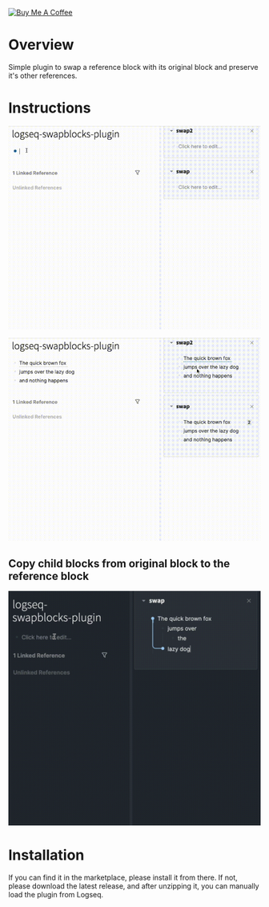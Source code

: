 <a href="https://www.buymeacoffee.com/hkgnp.dev" target="_blank"><img src="https://cdn.buymeacoffee.com/buttons/v2/arial-violet.png" alt="Buy Me A Coffee" style="height: 60px !important;width: 217px !important;" ></a>

# Overview

Simple plugin to swap a reference block with its original block and preserve it's other references.

# Instructions

![](/screenshots/demo1.gif)

![](/screenshots/demo2.gif)

## Copy child blocks from original block to the reference block

![](/screenshots/demo3.gif)

# Installation

If you can find it in the marketplace, please install it from there. If not, please download the latest release, and after unzipping it, you can manually load the plugin from Logseq.
